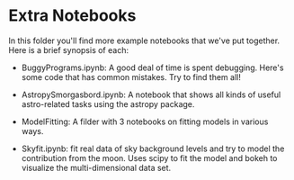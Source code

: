 # Extra Notebooks

In this folder you'll find more example notebooks that we've put together.
Here is a brief synopsis of each:

* BuggyPrograms.ipynb:  A good deal of time is spent debugging. Here's some
  code that has common mistakes. Try to find them all!

* AstropySmorgasbord.ipynb: A notebook that shows all kinds of useful
  astro-related tasks using the astropy package.

* ModelFitting:  A filder with 3 notebooks on fitting models in various
  ways.

* Skyfit.ipynb: fit real data of sky background levels and try to model the 
  contribution from the moon. Uses scipy to fit the model and bokeh to
  visualize the multi-dimensional data set.
